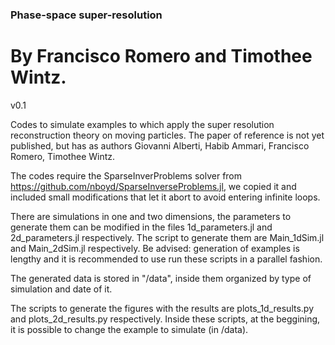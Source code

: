 ### Phase-space super-resolution
# By Francisco Romero and Timothee Wintz.
v0.1

Codes to simulate examples to which apply the super resolution reconstruction 
theory on moving particles. The paper of reference is not yet published, but has
as authors Giovanni Alberti, Habib Ammari, Francisco Romero, Timothee Wintz.

The codes require the SparseInverProblems solver from https://github.com/nboyd/SparseInverseProblems.jl, we copied it and included small modifications that let it abort to avoid entering infinite loops.

There are simulations in one and two dimensions, the parameters to generate them can be modified in the files 1d_parameters.jl and 2d_parameters.jl respectively. The script to generate them are Main_1dSim.jl and Main_2dSim.jl respectively.
Be advised: generation of examples is lengthy and it is recommended to use run these scripts in a parallel fashion.

The generated data is stored in "/data", inside them organized by type of simulation and date of it.

The scripts to generate the figures with the results are plots_1d_results.py and plots_2d_results.py respectively. Inside these scripts, at the beggining, it is possible to change the example to simulate (in /data).

